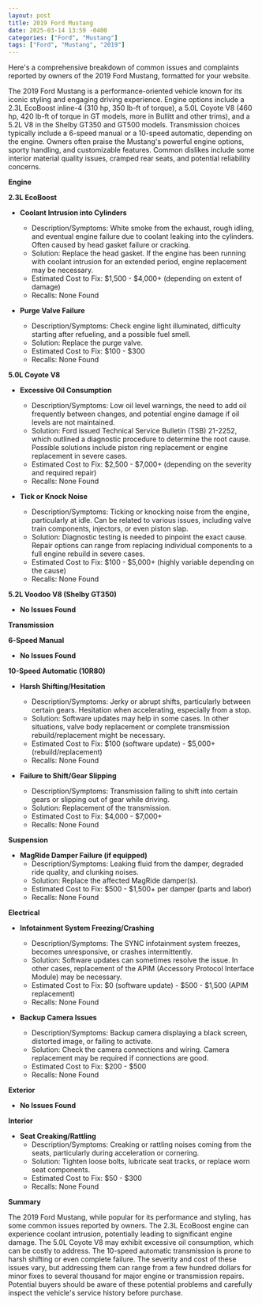 ```yaml
---
layout: post
title: 2019 Ford Mustang
date: 2025-03-14 13:59 -0400
categories: ["Ford", "Mustang"]
tags: ["Ford", "Mustang", "2019"]
---
```

Here's a comprehensive breakdown of common issues and complaints reported by owners of the 2019 Ford Mustang, formatted for your website.

The 2019 Ford Mustang is a performance-oriented vehicle known for its iconic styling and engaging driving experience. Engine options include a 2.3L EcoBoost inline-4 (310 hp, 350 lb-ft of torque), a 5.0L Coyote V8 (460 hp, 420 lb-ft of torque in GT models, more in Bullitt and other trims), and a 5.2L V8 in the Shelby GT350 and GT500 models. Transmission choices typically include a 6-speed manual or a 10-speed automatic, depending on the engine. Owners often praise the Mustang's powerful engine options, sporty handling, and customizable features. Common dislikes include some interior material quality issues, cramped rear seats, and potential reliability concerns.

**Engine**

**2.3L EcoBoost**
* **Coolant Intrusion into Cylinders**
    * Description/Symptoms: White smoke from the exhaust, rough idling, and eventual engine failure due to coolant leaking into the cylinders. Often caused by head gasket failure or cracking.
    * Solution: Replace the head gasket. If the engine has been running with coolant intrusion for an extended period, engine replacement may be necessary.
    * Estimated Cost to Fix: $1,500 - $4,000+ (depending on extent of damage)
    * Recalls: None Found

* **Purge Valve Failure**
    * Description/Symptoms: Check engine light illuminated, difficulty starting after refueling, and a possible fuel smell.
    * Solution: Replace the purge valve.
    * Estimated Cost to Fix: $100 - $300
    * Recalls: None Found

**5.0L Coyote V8**

* **Excessive Oil Consumption**
    * Description/Symptoms: Low oil level warnings, the need to add oil frequently between changes, and potential engine damage if oil levels are not maintained.
    * Solution: Ford issued Technical Service Bulletin (TSB) 21-2252, which outlined a diagnostic procedure to determine the root cause. Possible solutions include piston ring replacement or engine replacement in severe cases.
    * Estimated Cost to Fix: $2,500 - $7,000+ (depending on the severity and required repair)
    * Recalls: None Found

* **Tick or Knock Noise**
    * Description/Symptoms: Ticking or knocking noise from the engine, particularly at idle. Can be related to various issues, including valve train components, injectors, or even piston slap.
    * Solution: Diagnostic testing is needed to pinpoint the exact cause. Repair options can range from replacing individual components to a full engine rebuild in severe cases.
    * Estimated Cost to Fix: $100 - $5,000+ (highly variable depending on the cause)
    * Recalls: None Found

**5.2L Voodoo V8 (Shelby GT350)**

*   **No Issues Found**

**Transmission**

**6-Speed Manual**

*   **No Issues Found**

**10-Speed Automatic (10R80)**

* **Harsh Shifting/Hesitation**
    * Description/Symptoms: Jerky or abrupt shifts, particularly between certain gears. Hesitation when accelerating, especially from a stop.
    * Solution: Software updates may help in some cases. In other situations, valve body replacement or complete transmission rebuild/replacement might be necessary.
    * Estimated Cost to Fix: $100 (software update) - $5,000+ (rebuild/replacement)
    * Recalls: None Found

* **Failure to Shift/Gear Slipping**
    * Description/Symptoms: Transmission failing to shift into certain gears or slipping out of gear while driving.
    * Solution: Replacement of the transmission.
    * Estimated Cost to Fix: $4,000 - $7,000+
    * Recalls: None Found

**Suspension**

* **MagRide Damper Failure (if equipped)**
    * Description/Symptoms: Leaking fluid from the damper, degraded ride quality, and clunking noises.
    * Solution: Replace the affected MagRide damper(s).
    * Estimated Cost to Fix: $500 - $1,500+ per damper (parts and labor)
    * Recalls: None Found

**Electrical**

* **Infotainment System Freezing/Crashing**
    * Description/Symptoms: The SYNC infotainment system freezes, becomes unresponsive, or crashes intermittently.
    * Solution: Software updates can sometimes resolve the issue. In other cases, replacement of the APIM (Accessory Protocol Interface Module) may be necessary.
    * Estimated Cost to Fix: $0 (software update) - $500 - $1,500 (APIM replacement)
    * Recalls: None Found

* **Backup Camera Issues**
    * Description/Symptoms: Backup camera displaying a black screen, distorted image, or failing to activate.
    * Solution: Check the camera connections and wiring. Camera replacement may be required if connections are good.
    * Estimated Cost to Fix: $200 - $500
    * Recalls: None Found

**Exterior**

* **No Issues Found**

**Interior**

* **Seat Creaking/Rattling**
    * Description/Symptoms: Creaking or rattling noises coming from the seats, particularly during acceleration or cornering.
    * Solution: Tighten loose bolts, lubricate seat tracks, or replace worn seat components.
    * Estimated Cost to Fix: $50 - $300
    * Recalls: None Found

**Summary**

The 2019 Ford Mustang, while popular for its performance and styling, has some common issues reported by owners. The 2.3L EcoBoost engine can experience coolant intrusion, potentially leading to significant engine damage. The 5.0L Coyote V8 may exhibit excessive oil consumption, which can be costly to address. The 10-speed automatic transmission is prone to harsh shifting or even complete failure. The severity and cost of these issues vary, but addressing them can range from a few hundred dollars for minor fixes to several thousand for major engine or transmission repairs. Potential buyers should be aware of these potential problems and carefully inspect the vehicle's service history before purchase.

